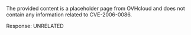 The provided content is a placeholder page from OVHcloud and does not contain any information related to CVE-2006-0086.

Response: UNRELATED